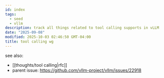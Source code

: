 ```yaml
---
id: index
tags:
  - seed
  - vllm
description: track all things related to tool calling supports in vLLM
date: "2025-09-08"
modified: 2025-10-03 02:46:50 GMT-04:00
title: tool calling wg
---
```


see also:

- [[thoughts/tool calling|rfc]]
- parent issue: https://github.com/vllm-project/vllm/issues/22918
